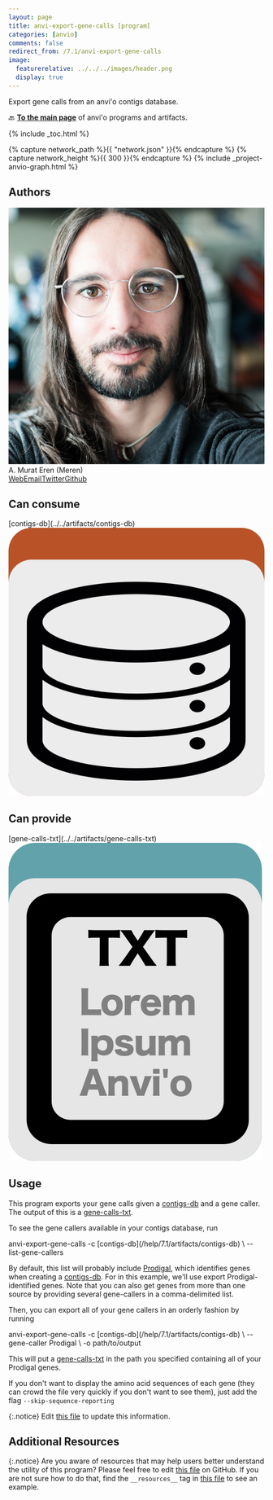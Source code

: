 ```yaml
---
layout: page
title: anvi-export-gene-calls [program]
categories: [anvio]
comments: false
redirect_from: /7.1/anvi-export-gene-calls
image:
  featurerelative: ../../../images/header.png
  display: true
---
```


Export gene calls from an anvi&#x27;o contigs database.

🔙 **[To the main page](../../)** of anvi'o programs and artifacts.


{% include _toc.html %}
<div id="svg" class="subnetwork"></div>
{% capture network_path %}{{ "network.json" }}{% endcapture %}
{% capture network_height %}{{ 300 }}{% endcapture %}
{% include _project-anvio-graph.html %}


## Authors

<div class="anvio-person"><div class="anvio-person-info"><div class="anvio-person-photo"><img class="anvio-person-photo-img" src="../../images/authors/meren.jpg" /></div><div class="anvio-person-info-box"><span class="anvio-person-name">A. Murat Eren (Meren)</span><div class="anvio-person-social-box"><a href="http://meren.org" class="person-social" target="_blank"><i class="fa fa-fw fa-home"></i>Web</a><a href="mailto:a.murat.eren@gmail.com" class="person-social" target="_blank"><i class="fa fa-fw fa-envelope-square"></i>Email</a><a href="http://twitter.com/merenbey" class="person-social" target="_blank"><i class="fa fa-fw fa-twitter-square"></i>Twitter</a><a href="http://github.com/meren" class="person-social" target="_blank"><i class="fa fa-fw fa-github"></i>Github</a></div></div></div></div>



## Can consume


<p style="text-align: left" markdown="1"><span class="artifact-r">[contigs-db](../../artifacts/contigs-db) <img src="../../images/icons/DB.png" class="artifact-icon-mini" /></span></p>


## Can provide


<p style="text-align: left" markdown="1"><span class="artifact-p">[gene-calls-txt](../../artifacts/gene-calls-txt) <img src="../../images/icons/TXT.png" class="artifact-icon-mini" /></span></p>


## Usage


This program exports your gene calls given a <span class="artifact-n">[contigs-db](/help/7.1/artifacts/contigs-db)</span> and a gene caller. The output of this is a <span class="artifact-n">[gene-calls-txt](/help/7.1/artifacts/gene-calls-txt)</span>. 

To see the gene callers available in your contigs database, run 

<div class="codeblock" markdown="1">
anvi&#45;export&#45;gene&#45;calls &#45;c <span class="artifact&#45;n">[contigs&#45;db](/help/7.1/artifacts/contigs&#45;db)</span> \
                       &#45;&#45;list&#45;gene&#45;callers
</div>

By default, this list will probably include [Prodigal](https://github.com/hyattpd/Prodigal), which identifies genes when creating a <span class="artifact-n">[contigs-db](/help/7.1/artifacts/contigs-db)</span>. For in this example, we'll use export Prodigal-identified genes. Note that you can also get genes from more than one source by providing several gene-callers in a comma-delimited list.  

Then, you can export all of your gene callers in an orderly fashion by running 

<div class="codeblock" markdown="1">
anvi&#45;export&#45;gene&#45;calls &#45;c <span class="artifact&#45;n">[contigs&#45;db](/help/7.1/artifacts/contigs&#45;db)</span> \
                       &#45;&#45;gene&#45;caller Prodigal \
                       &#45;o path/to/output
</div>

This will put a <span class="artifact-n">[gene-calls-txt](/help/7.1/artifacts/gene-calls-txt)</span> in the path you specified containing all of your Prodigal genes. 

If you don't want to display the amino acid sequences of each gene (they can crowd the file very quickly if you don't want to see them), just add the flag `--skip-sequence-reporting`


{:.notice}
Edit [this file](https://github.com/merenlab/anvio/tree/master/anvio/docs/programs/anvi-export-gene-calls.md) to update this information.


## Additional Resources



{:.notice}
Are you aware of resources that may help users better understand the utility of this program? Please feel free to edit [this file](https://github.com/merenlab/anvio/tree/master/bin/anvi-export-gene-calls) on GitHub. If you are not sure how to do that, find the `__resources__` tag in [this file](https://github.com/merenlab/anvio/blob/master/bin/anvi-interactive) to see an example.
